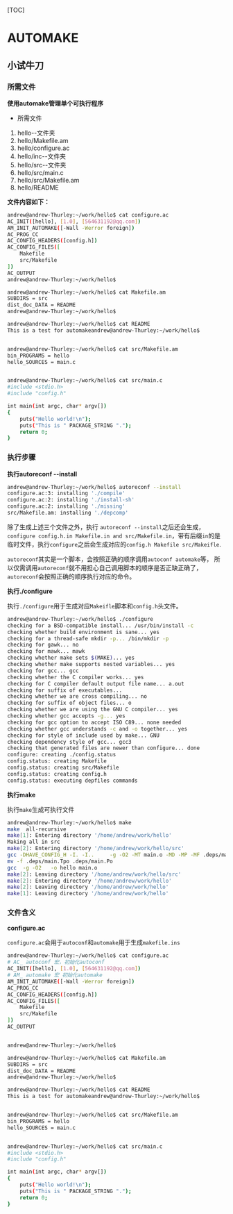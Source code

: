 [TOC]





# AUTOMAKE



## 小试牛刀

### 所需文件

**使用automake管理单个可执行程序**

- 所需文件

1. hello--文件夹
2. hello/Makefile.am
3. hello/configure.ac
4. hello/inc--文件夹
5. hello/src--文件夹
6. hello/src/main.c
7. hello/src/Makefile.am
8. hello/README

**文件内容如下：**

```bash
andrew@andrew-Thurley:~/work/hello$ cat configure.ac 
AC_INIT([hello], [1.0], [564631192@qq.com])
AM_INIT_AUTOMAKE([-Wall -Werror foreign])
AC_PROG_CC
AC_CONFIG_HEADERS([config.h])
AC_CONFIG_FILES([
    Makefile
    src/Makefile
])
AC_OUTPUT
andrew@andrew-Thurley:~/work/hello$ 

andrew@andrew-Thurley:~/work/hello$ cat Makefile.am 
SUBDIRS = src
dist_doc_DATA = README
andrew@andrew-Thurley:~/work/hello$ 

andrew@andrew-Thurley:~/work/hello$ cat README 
This is a test for automakeandrew@andrew-Thurley:~/work/hello$ 


andrew@andrew-Thurley:~/work/hello$ cat src/Makefile.am 
bin_PROGRAMS = hello
hello_SOURCES = main.c


andrew@andrew-Thurley:~/work/hello$ cat src/main.c 
#include <stdio.h>
#include "config.h"

int main(int argc, char* argv[])
{
    puts("Hello world!\n");
    puts("This is " PACKAGE_STRING ".");
    return 0;
}

```



### 执行步骤

**执行autoreconf --install**

```bash
andrew@andrew-Thurley:~/work/hello$ autoreconf --install 
configure.ac:3: installing './compile'
configure.ac:2: installing './install-sh'
configure.ac:2: installing './missing'
src/Makefile.am: installing './depcomp'

```

除了生成上述三个文件之外，执行 `autoreconf --install`之后还会生成，`configure config.h.in Makefile.in and src/Makefile.in`，带有后缀`in`的是临时文件，执行`configure`之后会生成对应的`config.h Makefile src/Makeifle`. 

`autoreconf`其实是一个脚本，会按照正确的顺序调用`autoconf automake`等， 所以仅需调用`autoreconf`就不用担心自己调用脚本的顺序是否正缺正确了，`autoreconf`会按照正确的顺序执行对应的命令。

**执行./configure**

执行`./configure`用于生成对应`Makeifle`脚本和`config.h`头文件。

```bash
andrew@andrew-Thurley:~/work/hello$ ./configure 
checking for a BSD-compatible install... /usr/bin/install -c
checking whether build environment is sane... yes
checking for a thread-safe mkdir -p... /bin/mkdir -p
checking for gawk... no
checking for mawk... mawk
checking whether make sets $(MAKE)... yes
checking whether make supports nested variables... yes
checking for gcc... gcc
checking whether the C compiler works... yes
checking for C compiler default output file name... a.out
checking for suffix of executables... 
checking whether we are cross compiling... no
checking for suffix of object files... o
checking whether we are using the GNU C compiler... yes
checking whether gcc accepts -g... yes
checking for gcc option to accept ISO C89... none needed
checking whether gcc understands -c and -o together... yes
checking for style of include used by make... GNU
checking dependency style of gcc... gcc3
checking that generated files are newer than configure... done
configure: creating ./config.status
config.status: creating Makefile
config.status: creating src/Makefile
config.status: creating config.h
config.status: executing depfiles commands

```

**执行make**

执行`make`生成可执行文件

```bash
andrew@andrew-Thurley:~/work/hello$ make
make  all-recursive
make[1]: Entering directory '/home/andrew/work/hello'
Making all in src
make[2]: Entering directory '/home/andrew/work/hello/src'
gcc -DHAVE_CONFIG_H -I. -I..     -g -O2 -MT main.o -MD -MP -MF .deps/main.Tpo -c -o main.o main.c
mv -f .deps/main.Tpo .deps/main.Po
gcc  -g -O2   -o hello main.o  
make[2]: Leaving directory '/home/andrew/work/hello/src'
make[2]: Entering directory '/home/andrew/work/hello'
make[2]: Leaving directory '/home/andrew/work/hello'
make[1]: Leaving directory '/home/andrew/work/hello'

```

### 文件含义

**configure.ac**

`configure.ac`会用于`autoconf`和`automake`用于生成`makefile.ins`

```bash
andrew@andrew-Thurley:~/work/hello$ cat configure.ac 
# AC_ autoconf 宏，初始化autoconf
AC_INIT([hello], [1.0], [564631192@qq.com])
# AM_ automake 宏 初始化automake
AM_INIT_AUTOMAKE([-Wall -Werror foreign])
AC_PROG_CC
AC_CONFIG_HEADERS([config.h])
AC_CONFIG_FILES([
    Makefile
    src/Makefile
])
AC_OUTPUT


andrew@andrew-Thurley:~/work/hello$ 

andrew@andrew-Thurley:~/work/hello$ cat Makefile.am 
SUBDIRS = src
dist_doc_DATA = README
andrew@andrew-Thurley:~/work/hello$ 

andrew@andrew-Thurley:~/work/hello$ cat README 
This is a test for automakeandrew@andrew-Thurley:~/work/hello$ 


andrew@andrew-Thurley:~/work/hello$ cat src/Makefile.am 
bin_PROGRAMS = hello
hello_SOURCES = main.c


andrew@andrew-Thurley:~/work/hello$ cat src/main.c 
#include <stdio.h>
#include "config.h"

int main(int argc, char* argv[])
{
    puts("Hello world!\n");
    puts("This is " PACKAGE_STRING ".");
    return 0;
}

```

